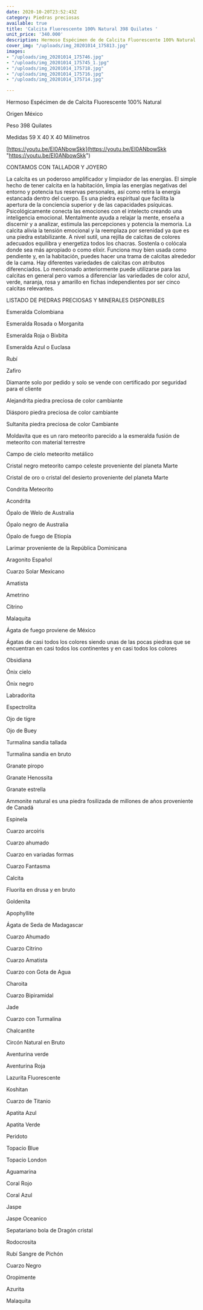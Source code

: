 ```yaml
---
date: 2020-10-20T23:52:43Z
category: Piedras preciosas
available: true
title: 'Calcita Fluorescente 100% Natural 398 Quilates '
unit_price: '340.000'
description: Hermoso Espécimen de de Calcita Fluorescente 100% Natural
cover_img: "/uploads/img_20201014_175813.jpg"
images:
- "/uploads/img_20201014_175746.jpg"
- "/uploads/img_20201014_175745_1.jpg"
- "/uploads/img_20201014_175718.jpg"
- "/uploads/img_20201014_175716.jpg"
- "/uploads/img_20201014_175714.jpg"

---
```

Hermoso Espécimen de de Calcita Fluorescente 100% Natural

Origen México

Peso 398 Quilates

Medidas 59 X 40 X 40 Milímetros

[https://youtu.be/EI0ANbowSkk](https://youtu.be/EI0ANbowSkk "https://youtu.be/EI0ANbowSkk")

CONTAMOS CON TALLADOR Y JOYERO

La calcita es un poderoso amplificador y limpiador de las energías. El simple hecho de tener calcita en la habitación, limpia las energías negativas del entorno y potencia tus reservas personales, así como retira la energía estancada dentro del cuerpo. Es una piedra espiritual que facilita la apertura de la conciencia superior y de las capacidades psíquicas. Psicológicamente conecta las emociones con el intelecto creando una inteligencia emocional. Mentalmente ayuda a relajar la mente, enseña a discernir y a analizar, estimula las percepciones y potencia la memoria. La calcita alivia la tensión emocional y la reemplaza por serenidad ya que es una piedra estabilizante. A nivel sutil, una rejilla de calcitas de colores adecuados equilibra y energetiza todos los chacras. Sostenla o colócala donde sea más apropiado o como elixir. Funciona muy bien usada como pendiente y, en la habitación, puedes hacer una trama de calcitas alrededor de la cama. Hay diferentes variedades de calcitas con atributos diferenciados. Lo mencionado anteriormente puede utilizarse para las calcitas en general pero vamos a diferenciar las variedades de color azul, verde, naranja, rosa y amarillo en fichas independientes por ser cinco calcitas relevantes.

LISTADO DE PIEDRAS PRECIOSAS Y MINERALES DISPONIBLES

Esmeralda Colombiana

Esmeralda Rosada o Morganita

Esmeralda Roja o Bixbita

Esmeralda Azul o Euclasa

Rubí

Zafiro

Diamante solo por pedido y solo se vende con certificado por seguridad para el cliente

Alejandrita piedra preciosa de color cambiante

Diásporo piedra preciosa de color cambiante

Sultanita piedra preciosa de color Cambiante

Moldavita que es un raro meteorito parecido a la esmeralda fusión de meteorito con material terrestre

Campo de cielo meteorito metálico

Cristal negro meteorito campo celeste proveniente del planeta Marte

Cristal de oro o cristal del desierto proveniente del planeta Marte

Condrita Meteorito

Acondrita

Ópalo de Welo de Australia

Ópalo negro de Australia

Ópalo de fuego de Etiopía

Larimar proveniente de la República Dominicana

Aragonito Español

Cuarzo Solar Mexicano

Amatista

Ametrino

Citrino

Malaquita

Ágata de fuego proviene de México

Ágatas de casi todos los colores siendo unas de las pocas piedras que se encuentran en casi todos los continentes y en casi todos los colores

Obsidiana

Ónix cielo

Ónix negro

Labradorita

Espectrolita

Ojo de tigre

Ojo de Buey

Turmalina sandia tallada

Turmalina sandia en bruto

Granate piropo

Granate Henossita

Granate estrella

Ammonite natural es una piedra fosilizada de millones de años proveniente de Canadá

Espinela

Cuarzo arcoíris

Cuarzo ahumado

Cuarzo en variadas formas

Cuarzo Fantasma

Calcita

Fluorita en drusa y en bruto

Goldenita

Apophyllite

Ágata de Seda de Madagascar

Cuarzo Ahumado

Cuarzo Citrino

Cuarzo Amatista

Cuarzo con Gota de Agua

Charoita

Cuarzo Bipiramidal

Jade

Cuarzo con Turmalina

Chalcantite

Circón Natural en Bruto

Aventurina verde

Aventurina Roja

Lazurita Fluorescente

Koshitan

Cuarzo de Titanio

Apatita Azul

Apatita Verde

Peridoto

Topacio Blue

Topacio London

Aguamarina

Coral Rojo

Coral Azul

Jaspe

Jaspe Oceanico

Sepatariano bola de Dragón cristal

Rodocrosita

Rubí Sangre de Pichón

Cuarzo Negro

Oropimente

Azurita

Malaquita